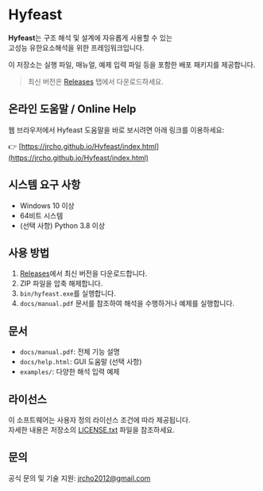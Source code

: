 # Hyfeast

**Hyfeast**는 구조 해석 및 설계에 자유롭게 사용할 수 있는  
고성능 유한요소해석을 위한 프레임워크입니다.

이 저장소는 실행 파일, 매뉴얼, 예제 입력 파일 등을 포함한 배포 패키지를 제공합니다.

>  최신 버전은 [Releases](https://github.com/jrcho/Hyfeast/releases/latest) 탭에서 다운로드하세요.

## 온라인 도움말 / Online Help

웹 브라우저에서 Hyfeast 도움말을 바로 보시려면 아래 링크를 이용하세요:

👉 [https://jrcho.github.io/Hyfeast/index.html](https://jrcho.github.io/Hyfeast/index.html)


## 시스템 요구 사항

- Windows 10 이상
- 64비트 시스템
- (선택 사항) Python 3.8 이상

## 사용 방법

1. [Releases](https://github.com/jrcho/Hyfeast/releases/latest)에서 최신 버전을 다운로드합니다.
2. ZIP 파일을 압축 해제합니다.
3. `bin/hyfeast.exe`를 실행합니다.
4. `docs/manual.pdf` 문서를 참조하여 해석을 수행하거나 예제를 실행합니다.

## 문서

- `docs/manual.pdf`: 전체 기능 설명
- `docs/help.html`: GUI 도움말 (선택 사항)
- `examples/`: 다양한 해석 입력 예제

## 라이선스

이 소프트웨어는 사용자 정의 라이선스 조건에 따라 제공됩니다.  
자세한 내용은 저장소의 [LICENSE.txt](LICENSE.txt) 파일을 참조하세요.

## 문의

공식 문의 및 기술 지원:  jrcho2012@gmail.com
